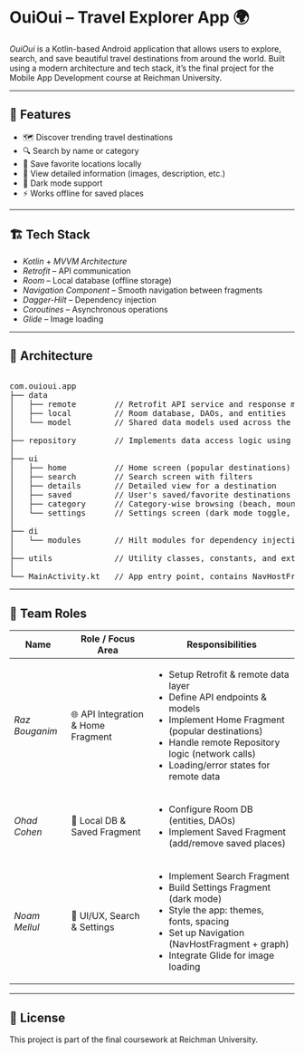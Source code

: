 # OuiOui – Travel Explorer App 🌍

*OuiOui* is a Kotlin-based Android application that allows users to explore, search, and save beautiful travel destinations from around the world. Built using a modern architecture and tech stack, it’s the final project for the Mobile App Development course at Reichman University.

---

## 📱 Features

- 🗺 Discover trending travel destinations
- 🔍 Search by name or category
- 💾 Save favorite locations locally
- 📄 View detailed information (images, description, etc.)
- 🌙 Dark mode support
- ⚡ Works offline for saved places

---

## 🏗 Tech Stack

- *Kotlin* + *MVVM Architecture*
- *Retrofit* – API communication
- *Room* – Local database (offline storage)
- *Navigation Component* – Smooth navigation between fragments
- *Dagger-Hilt* – Dependency injection
- *Coroutines* – Asynchronous operations
- *Glide* – Image loading

---

## 🧠 Architecture

<pre> 
com.ouioui.app
├── data
│   ├── remote        // Retrofit API service and response models
│   ├── local         // Room database, DAOs, and entities
│   └── model         // Shared data models used across the app
│
├── repository        // Implements data access logic using remote and local sources
│
├── ui
│   ├── home          // Home screen (popular destinations)
│   ├── search        // Search screen with filters
│   ├── details       // Detailed view for a destination
│   ├── saved         // User's saved/favorite destinations
│   ├── category      // Category-wise browsing (beach, mountain, etc.)
│   └── settings      // Settings screen (dark mode toggle, etc.)
│
├── di
│   └── modules       // Hilt modules for dependency injection (Retrofit, Room, etc.)
│
├── utils             // Utility classes, constants, and extensions
│
└── MainActivity.kt   // App entry point, contains NavHostFragment </pre>

---

## 👥 Team Roles

| Name            | Role / Focus Area                 | Responsibilities |
|-----------------|-----------------------------------|------------------|
| *Raz Bouganim* | 🌐 API Integration & Home Fragment | <ul><li>Setup Retrofit & remote data layer</li><li>Define API endpoints & models</li><li>Implement Home Fragment (popular destinations)</li><li>Handle remote Repository logic (network calls)</li><li>Loading/error states for remote data</li></ul> |
| *Ohad Cohen*   | 💾 Local DB & Saved Fragment        | <ul><li>Configure Room DB (entities, DAOs)</li><li>Implement Saved Fragment (add/remove saved places)</li></ul> |
| *Noam Mellul*  | 🎨 UI/UX, Search & Settings       | <ul><li>Implement Search Fragment</li><li>Build Settings Fragment (dark mode)</li><li>Style the app: themes, fonts, spacing</li><li>Set up Navigation (NavHostFragment + graph)</li><li>Integrate Glide for image loading</li></ul> |

---

## 📄 License
This project is part of the final coursework at Reichman University.
